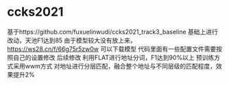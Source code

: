 # ccks2021
基于https://github.com/fuxuelinwudi/ccks2021_track3_baseline 基础上进行改动，天池F1达到85
由于模型较大没有放上来，https://ws28.cn/f/66g75r5zw0w 可以下载模型
代码里面有一些配置文件需要按照自己的设置修改
后续修改
利用FLAT进行地址分词，F1达到90%以上
预训练方式采用wwm方式
对地址进行分层匹配，融合整个地址与不同层级的匹配程度，效果提升2%
